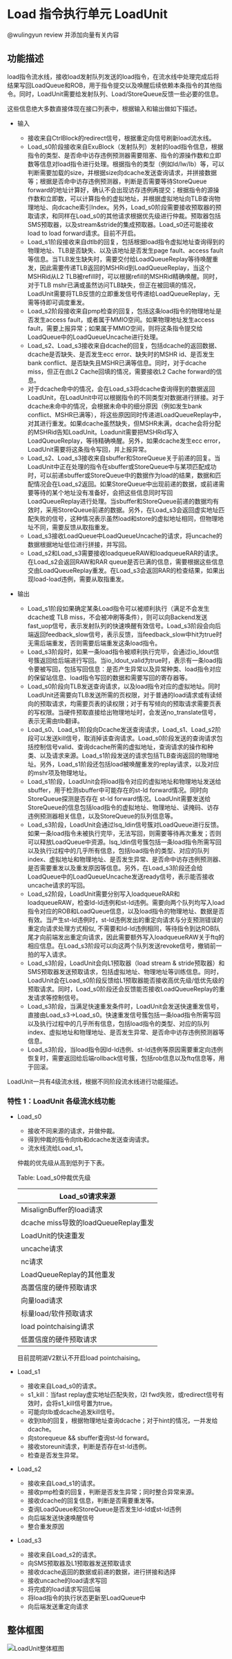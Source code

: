 # Load 指令执行单元 LoadUnit

@wulingyun review 并添加向量有关内容

## 功能描述
load指令流水线，接收load发射队列发送的load指令，在流水线中处理完成后将结果写回LoadQueue和ROB，用于指令提交以及唤醒后续依赖本条指令的其他指令。同时，LoadUnit需要给发射队列、Load/StoreQueue反馈一些必要的信息。

这些信息绝大多数直接体现在接口列表中，根据输入和输出做如下描述。

* 输入
    * 接收来自CtrlBlock的redirect信号，根据重定向信号刷新load流水线。
    * Load_s0阶段接收来自ExuBlock（发射队列）发射的load指令信息，根据指令的类型、是否命中访存违例预测器需要阻塞、指令的源操作数和立即数等信息对load指令进行处理。根据指令的类型（例如ld/lw/lb）等，可以判断需要加载的size，并根据size向dcache发送查询请求，并拼接数据等；根据是否命中访存违例预测器，判断是否需要等待StoreQueue forward的地址计算好，确认不会出现访存违例再提交；根据指令的源操作数和立即数，可以计算指令的虚拟地址，并根据虚拟地址向TLB查询物理地址、向dcache索引Index。另外，Load_s0阶段需要接收预取器的预取请求，和同样在Load_s0的其他请求根据优先级进行仲裁。预取器包括SMS预取器，以及stream&stride的集成预取器。Load_s0还可能接收load to load forward请求。目前不开启。
    * Load_s1阶段接收来自dtlb的回复，包括根据load指令虚拟地址查询得到的物理地址、TLB是否缺失、以及该地址是否发生page fault、access fault等信息。当TLB发生缺失时，需要交付给LoadQueueReplay等待唤醒重发，因此需要传递TLB返回的MSHRid到LoadQueueReplay，当这个MSHRid从L2 TLB被refill时，可以根据refill的MSHRid精确唤醒。同时，对于TLB mshr已满或虽然访问TLB缺失，但正在被回填的情况，LoadUnit需要将TLB反馈的立即重发信号传递给LoadQueueReplay，无需等待即可调度重发。
    * Load_s2阶段接收来自pmp检查的回复，包括这条load指令的物理地址是否发生access fault，或者属于MMIO空间。如果物理地址发生access fault，需要上报异常；如果属于MMIO空间，则将这条指令提交给LoadQueue中的LoadQueueUncache进行处理。
    * Load_s2、Load_s3接收来自dcache的回复，包括dcache的返回数据、dcache是否缺失、是否发生ecc error、缺失时的MSHR id、是否发生bank conflict、是否缺失且MSHR已满等信息。同时，对于dcache miss，但正在由L2 Cache回填的情况，需要接收L2 Cache forward的信息。
    * 对于dcache命中的情况，会在Load_s3将dcache查询得到的数据返回LoadUnit，在LoadUnit中可以根据指令的不同类型对数据进行拼接。对于dcache未命中的情况，会根据未命中的细分原因（例如发生bank conflict、MSHR已满等），将这些原因同时传递进LoadQueueReplay中，对其进行重发。如果dcache虽然缺失，但MSHR未满，dcache会将分配的MSHRid告知LoadUnit。Loadunit需要把MSHRid写入LoadQueueReplay，等待精确唤醒。另外，如果dcache发生ecc error，LoadUnit需要将这条指令写回，并上报异常。
    * Load_s2、Load_s3接收来自sbuffer和StoreQueue关于前递的回复。当LoadUnit中正在处理的指令在sbuffer或StoreQueue中与某项匹配成功时，可以前递sbuffer或StoreQueue中的数据作为load的结果，数据和匹配情况会在Load_s2返回。如果StoreQueue中出现前递的数据，或前递需要等待的某个地址没有准备好，会把这些信息同时写回LoadQueueReplay进行处理。当sbuffer和StoreQueue前递的数据均有效时，采用StoreQueue前递的数据。另外，在Load_s3会返回虚实地址匹配失败的信号，这种情况表示虽然load和store的虚拟地址相同，但物理地址不同，需要反馈从取指重发。
    * Load_s3接收LoadQueue中LoadQueueUncache的请求，将uncache的数据根据地址低位进行拼接，并写回。
    * Load_s2和Load_s3需要接收loadqueueRAW和loadqueueRAR的请求。在Load_s2会返回RAW和RAR queue是否已满的信息，需要根据这些信息交由LoadQueueReplay重发。在Load_s3会返回RAR的检查结果，如果出现load-load违例，需要从取指重发。

* 输出
    * Load_s1阶段如果确定某条Load指令可以被顺利执行（满足不会发生dcache或 TLB miss，不会被冲刷等条件），则可以向Backend发送fast_uop信号，表示发射队列的快速唤醒有效信号。Load_s3阶段会向后端返回feedback_slow信号，表示反馈，当feedback_slow中hit为true时无需后端重发，否则需要后端重发这条load指令。
    * Load_s3阶段时，如果一条load指令被顺利执行完毕，会通过io_ldout信号簇返回给后端进行写回。当io_ldout_valid为true时，表示有一条load指令要被写回，包括写回信息：是否产生异常以及异常种类、load指令对应的保留站信息、load指令写回的数据和需要写回的寄存器等。
    * Load_s0阶段向TLB发送查询请求，以及load指令对应的虚拟地址。同时LoadUnit还需要向TLB发送所需的页权限，对于普通的load请求或有读倾向的预取请求，均需要页表的读权限；对于有写倾向的预取请求需要页表的写权限。当硬件预取直接给出物理地址时，会发送no_translate信号，表示无需由tlb翻译。
    * Load_s0、Load_s1阶段向Dcache发送查询请求，Load_s1、Load_s2阶段可以发送kill信号，取消掉该查询请求。Load_s0阶段发送的查询请求包括控制信号valid、查询dcache所需的虚拟地址，查询请求的操作和种类、以及请求来源。Load_s1阶段发送的请求包括TLB查询返回的物理地址。另外，Load_s1阶段还包括load被唤醒重发的replay请求，以及对应的mshr项及物理地址。
    * Load_s1阶段，LoadUnit会将load指令对应的虚拟地址和物理地址发送给sbuffer，用于检测sbuffer中可能存在的st-ld forward情况。同时向StoreQueue探测是否存在 st-ld forward情况。LoadUnit需要发送给StoreQueue的信息包括load指令的虚拟地址、物理地址、读掩码、访存违例预测器相关信息，以及StoreQueue的队列信息等。
    * Load_s3阶段，LoadUnit会通过lsq_ldin信号簇对LoadQueue进行反馈。如果一条load指令未被执行完毕，无法写回，则需要等待再次重发；否则可以释放LoadQueue中资源。lsq_ldin信号簇包括一条load指令所需写回以及执行过程中的几乎所有信息，包括load指令的类型、对应的队列index、虚拟地址和物理地址、是否发生异常、是否命中访存违例预测器、是否需要重发以及重发原因等信息。另外，在Load_s3阶段还会给LoadQueue中的LoadQueueUncache发送ready信号，表示能否接收uncache请求的写回。
    * Load_s2阶段，LoadUnit需要分别写入loadqueueRAR和loadqueueRAW，检查ld-ld违例和st-ld违例。需要向两个队列均写入load指令对应的ROB和LoadQueue信息，以及load指令的物理地址、数据是否有效。当产生st-ld违例时，st-ld违例发出的重定向请求与分支预测错误的重定向请求处理方式相似, 不需要和ld-ld违例相同，等待指令到达ROB队尾才向前端发出重定向请求，因此需要额外写入loadqueueRAW关于ftq的相应信息。在Load_s3阶段可以向这两个队列发送revoke信号，撤销前一拍的写入请求。
    * Load_s3阶段，LoadUnit会向L1预取器（load stream & stride预取器）和SMS预取器发送预取请求，包括虚拟地址、物理地址等训练信息。同时，LoadUnit会在Load_s0阶段反馈给L1预取器能否接收高优先级/低优先级的预取请求。同时，Load_s0阶段还会反馈能否接收LoadQueueReplay的重发请求等控制信号。
    * Load_s3阶段，当满足快速重发条件时，LoadUnit会发送快速重发信号，直接由Load_s3->Load_s0。快速重发信号簇包括一条load指令所需写回以及执行过程中的几乎所有信息，包括load指令的类型、对应的队列index、虚拟地址和物理地址、是否发生异常、是否命中访存违例预测器等信息。
    * Load_s3阶段，当load指令因ld-ld违例、st-ld违例等原因需要重定向违例恢复时，需要返回给后端rollback信号簇，包括rob信息以及ftq信息等，用于回滚。

LoadUnit一共有4级流水线，根据不同阶段流水线进行功能描述。

### 特性 1：LoadUnit 各级流水线功能

* Load_s0
    * 接收不同来源的请求，并做仲裁。
    * 得到仲裁的指令向tlb和dcache发送查询请求。
    * 流水线流给Load_s1。

    仲裁的优先级从高到低列于下表。

    Table: Load_s0仲裁优先级

    | Load_s0请求来源 |
    | --- |
    | MisalignBuffer的load请求 |
    | dcache miss导致的loadQueueReplay重发 |
    | LoadUnit的快速重发 |
    | uncache请求 |
    | nc请求 |
    | LoadQueueReplay的其他重发 |
    | 高置信度的硬件预取请求 |
    | 向量load请求 |
    | 标量load/软件预取请求 |
    | load pointchaising请求 |
    | 低置信度的硬件预取请求 |

    目前昆明湖V2默认不开启load pointchaising。

* Load_s1
    * 接收来自Load_s0的请求。
    * s1_kill：当fast replay虚实地址匹配失败，l2l fwd失败，或redirect信号有效时，会将s1_kill信号置为true。
    * 可能向tlb或dcache追发kill信号。
    * 收到tlb的回复，根据物理地址查询dcache；对于hint的情况，一并发给dcache。
    * 向storequeue && sbuffer查询st-ld forward。
    * 接收storeunit请求，判断是否存在st-ld违例。
    * 检查是否发生异常。

* Load_s2
    * 接收来自Load_s1的请求。
    * 接收pmp检查的回复，判断是否发生异常；同时整合异常来源。
    * 接收dcache的回复信息，判断是否需要重发等。
    * 查询LoadQueue和StoreQueue是否发生ld-ld或st-ld违例
    * 向后端发送快速唤醒信号
    * 整合重发原因

* Load_s3
    * 接收来自Load_s2的请求。
    * 向SMS预取器及L1预取器发送预取请求
    * 接收dcache返回的数据或前递的数据，进行拼接和选择
    * 接收uncache的load请求写回
    * 将完成的load请求写回后端
    * 将load指令的执行状态更新至LoadQueue中
    * 向后端发送重定向请求

## 整体框图
<!-- 请使用 svg -->

![LoadUnit整体框图](./figure/LoadUnit.svg)